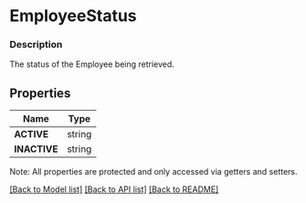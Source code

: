 # EmployeeStatus

### Description

The status of the Employee being retrieved.

## Properties
Name | Type
------------ | -------------
**ACTIVE** | string
**INACTIVE** | string

Note: All properties are protected and only accessed via getters and setters.

[[Back to Model list]](../../README.md#documentation-for-models) [[Back to API list]](../../README.md#documentation-for-api-endpoints) [[Back to README]](../../README.md)


